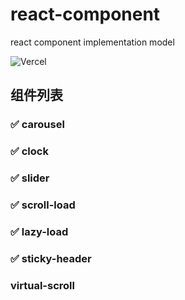 # react-component

react component implementation model

![Vercel](https://vercelbadge.vercel.app/api/wood3n/k-component?style=for-the-badge)
## 组件列表

### ✅ carousel
### ✅ clock
### ✅ slider
### ✅ scroll-load
### ✅ lazy-load
### ✅ sticky-header
### virtual-scroll